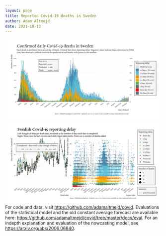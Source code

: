 ```yaml
---
layout: page
title: Reported Covid-19 deaths in Sweden
author: Adam Altmejd
date: 2021-10-13
---
```


![Graph of Swedish Covid-19 deaths with reporting delay.](deaths_lag_sweden_2021-10-13.png "Swedish Covid-19 deaths.")
![Graph of Swedish Covid-19 reporting delay in daily deaths.](lag_trend_sweden_2021-10-13.png "Trend in Swedish Covid-19 mortality reporting delay.")
For code and data, visit <https://github.com/adamaltmejd/covid>.
Evaluations of the statistical model and the old constant average forecast are available here: <https://github.com/adamaltmejd/covid/tree/master/docs/eval>.
For an indepth explanation and evaluation of the nowcasting model, see <https://arxiv.org/abs/2006.06840>.
